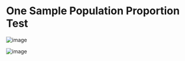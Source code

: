 # One Sample Population Proportion Test

![image](https://user-images.githubusercontent.com/60442877/192126619-6ea0b5cd-7cbd-4add-af29-ffb0ac825bd4.png)

![image](https://user-images.githubusercontent.com/60442877/192127170-5a1b71c2-4c6f-48d2-b605-7fd795a7587c.png)

